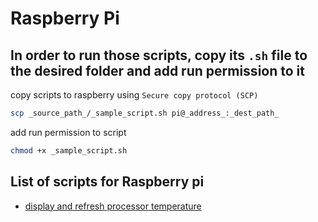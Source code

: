 # Raspberry Pi

## In order to run those scripts, copy its `.sh` file to the desired folder and add run permission to it

copy scripts to raspberry using `Secure copy protocol (SCP)`

```sh
scp _source_path_/_sample_script.sh pi@_address_:_dest_path_
```

add run permission to script

```sh
chmod +x _sample_script.sh
```

## List of scripts for Raspberry pi

* [display and refresh processor temperature](/raspberrypi/scripts/temperature)